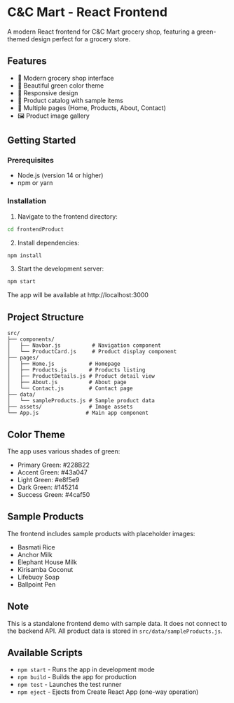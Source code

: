# C&C Mart - React Frontend

A modern React frontend for C&C Mart grocery shop, featuring a green-themed design perfect for a grocery store.

## Features

- 🛒 Modern grocery shop interface
- 🎨 Beautiful green color theme
- 📱 Responsive design
- 🏪 Product catalog with sample items
- 📄 Multiple pages (Home, Products, About, Contact)
- 🖼️ Product image gallery

## Getting Started

### Prerequisites
- Node.js (version 14 or higher)
- npm or yarn

### Installation

1. Navigate to the frontend directory:
```bash
cd frontendProduct
```

2. Install dependencies:
```bash
npm install
```

3. Start the development server:
```bash
npm start
```

The app will be available at http://localhost:3000

## Project Structure

```
src/
├── components/
│   ├── Navbar.js          # Navigation component
│   └── ProductCard.js     # Product display component
├── pages/
│   ├── Home.js           # Homepage
│   ├── Products.js       # Products listing
│   ├── ProductDetails.js # Product detail view
│   ├── About.js          # About page
│   └── Contact.js        # Contact page
├── data/
│   └── sampleProducts.js # Sample product data
├── assets/               # Image assets
└── App.js               # Main app component
```

## Color Theme

The app uses various shades of green:
- Primary Green: #228B22
- Accent Green: #43a047
- Light Green: #e8f5e9
- Dark Green: #145214
- Success Green: #4caf50

## Sample Products

The frontend includes sample products with placeholder images:
- Basmati Rice
- Anchor Milk
- Elephant House Milk
- Kirisamba Coconut
- Lifebuoy Soap
- Ballpoint Pen

## Note

This is a standalone frontend demo with sample data. It does not connect to the backend API. All product data is stored in `src/data/sampleProducts.js`.

## Available Scripts

- `npm start` - Runs the app in development mode
- `npm build` - Builds the app for production
- `npm test` - Launches the test runner
- `npm eject` - Ejects from Create React App (one-way operation)